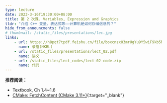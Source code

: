 ```yaml
---
type: lecture
date: 2023-3-16T19:30:00+08:00
title: 第 2 次课. Variables, Expression and Graphics
tldr: "介绍 C++ 变量、表达式等——计算机是如何存储信息的？"
hide_from_announcments: false
# thumbnail: /static_files/presentations/lec.jpg
links:
    - url: https://h8pqt7tpdf.feishu.cn/file/boxcnzxO3mrUgYu9Y5wiF9kb5hd
      name: 录播(NKBL)
    - url: /static_files/presentations/lect_02.pdf
      name: 讲义
    - url: /static_files/lect_codes/lect-02-code.zip
      name: 代码
---
```


**推荐阅读：**

- Textbook, Ch 1.4~1.6
- [CMake: FetchContent (CMake 3.11+)](https://cliutils.gitlab.io/modern-cmake/chapters/projects/fetch.html){:target="_blank"}
